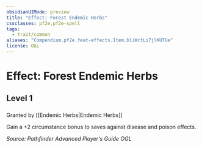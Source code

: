 ```yaml
---
obsidianUIMode: preview
title: "Effect: Forest Endemic Herbs"
cssclasses: pf2e,pf2e-spell
tags:
  - trait/common
aliases: "Compendium.pf2e.feat-effects.Item.bliWctLi7jlKUTUe"
license: OGL
---
```

# Effect: Forest Endemic Herbs
## Level 1
### 






Granted by [[Endemic Herbs|Endemic Herbs]]

Gain a +2 circumstance bonus to saves against disease and poison effects.

*Source: Pathfinder Advanced Player's Guide*
*OGL*